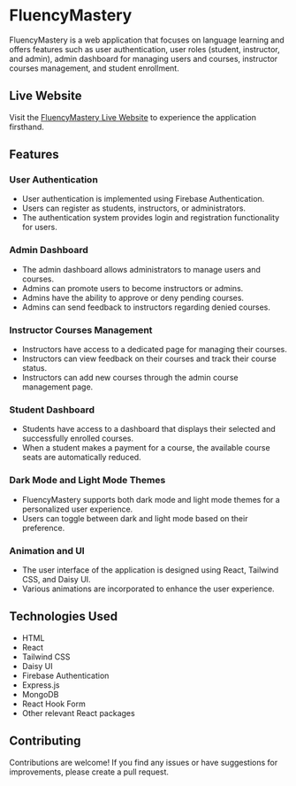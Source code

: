 # FluencyMastery

FluencyMastery is a web application that focuses on language learning and offers features such as user authentication, user roles (student, instructor, and admin), admin dashboard for managing users and courses, instructor courses management, and student enrollment.

## Live Website

Visit the [FluencyMastery Live Website]() to experience the application firsthand.

## Features

### User Authentication

- User authentication is implemented using Firebase Authentication.
- Users can register as students, instructors, or administrators.
- The authentication system provides login and registration functionality for users.

### Admin Dashboard

- The admin dashboard allows administrators to manage users and courses.
- Admins can promote users to become instructors or admins.
- Admins have the ability to approve or deny pending courses.
- Admins can send feedback to instructors regarding denied courses.

### Instructor Courses Management

- Instructors have access to a dedicated page for managing their courses.
- Instructors can view feedback on their courses and track their course status.
- Instructors can add new courses through the admin course management page.

### Student Dashboard

- Students have access to a dashboard that displays their selected and successfully enrolled courses.
- When a student makes a payment for a course, the available course seats are automatically reduced.

### Dark Mode and Light Mode Themes

- FluencyMastery supports both dark mode and light mode themes for a personalized user experience.
- Users can toggle between dark and light mode based on their preference.

### Animation and UI

- The user interface of the application is designed using React, Tailwind CSS, and Daisy UI.
- Various animations are incorporated to enhance the user experience.

## Technologies Used

- HTML
- React
- Tailwind CSS
- Daisy UI
- Firebase Authentication
- Express.js
- MongoDB
- React Hook Form
- Other relevant React packages

## Contributing

Contributions are welcome! If you find any issues or have suggestions for improvements, please create a pull request.
